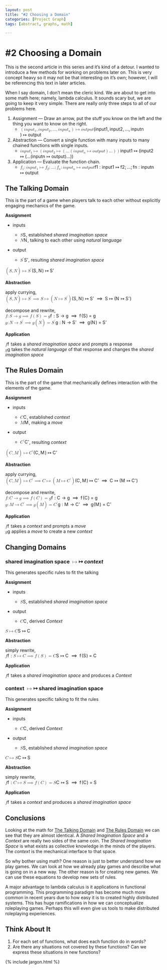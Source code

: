 ```yaml
---
layout: post
title: "#2 Choosing a Domain"
categories: [Project Graph]
tags: [abstract, graphs, math]

---
```


<h1 id="choosing-a-domain">#2 Choosing a Domain</h1>
<p>This is the second article in this series and it’s kind of a detour. I wanted to introduce a few methods for working on problems later on. This is very concept heavy so it may not be that interesting on it’s own; however, I will be referencing this text in later articles.</p>
<p>When I say domain, I don’t mean the cleric kind. We are about to get into some math here; namely, lambda calculus. It sounds scary but, we are going to keep it very simple. There are really only three steps to all of our problems here.</p>
<ol>
<li>Assignment — Draw an arrow, put the stuff you know on the left and the thing you want to know on the right.
<ul>
<li><span class="katex--inline"><span class="katex"><span class="katex-mathml"><math><semantics><mrow><mo>(</mo><mi>i</mi><mi>n</mi><mi>p</mi><mi>u</mi><msub><mi>t</mi><mn>1</mn></msub><mo separator="true">,</mo><mi>i</mi><mi>n</mi><mi>p</mi><mi>u</mi><msub><mi>t</mi><mn>2</mn></msub><mo separator="true">,</mo><mi mathvariant="normal">.</mi><mi mathvariant="normal">.</mi><mi mathvariant="normal">.</mi><mo separator="true">,</mo><mi>i</mi><mi>n</mi><mi>p</mi><mi>u</mi><msub><mi>t</mi><mi>n</mi></msub><mo>)</mo><mo>↦</mo><mi>o</mi><mi>u</mi><mi>t</mi><mi>p</mi><mi>u</mi><mi>t</mi></mrow><annotation encoding="application/x-tex">(input_1, input_2, ..., input_n) \mapsto output</annotation></semantics></math></span><span class="katex-html" aria-hidden="true"><span class="base"><span class="strut" style="height: 1em; vertical-align: -0.25em;"></span><span class="mopen">(</span><span class="mord mathit">i</span><span class="mord mathit">n</span><span class="mord mathit">p</span><span class="mord mathit">u</span><span class="mord"><span class="mord mathit">t</span><span class="msupsub"><span class="vlist-t vlist-t2"><span class="vlist-r"><span class="vlist" style="height: 0.301108em;"><span class="" style="top: -2.55em; margin-left: 0em; margin-right: 0.05em;"><span class="pstrut" style="height: 2.7em;"></span><span class="sizing reset-size6 size3 mtight"><span class="mord mtight">1</span></span></span></span><span class="vlist-s">​</span></span><span class="vlist-r"><span class="vlist" style="height: 0.15em;"><span class=""></span></span></span></span></span></span><span class="mpunct">,</span><span class="mspace" style="margin-right: 0.166667em;"></span><span class="mord mathit">i</span><span class="mord mathit">n</span><span class="mord mathit">p</span><span class="mord mathit">u</span><span class="mord"><span class="mord mathit">t</span><span class="msupsub"><span class="vlist-t vlist-t2"><span class="vlist-r"><span class="vlist" style="height: 0.301108em;"><span class="" style="top: -2.55em; margin-left: 0em; margin-right: 0.05em;"><span class="pstrut" style="height: 2.7em;"></span><span class="sizing reset-size6 size3 mtight"><span class="mord mtight">2</span></span></span></span><span class="vlist-s">​</span></span><span class="vlist-r"><span class="vlist" style="height: 0.15em;"><span class=""></span></span></span></span></span></span><span class="mpunct">,</span><span class="mspace" style="margin-right: 0.166667em;"></span><span class="mord">.</span><span class="mord">.</span><span class="mord">.</span><span class="mpunct">,</span><span class="mspace" style="margin-right: 0.166667em;"></span><span class="mord mathit">i</span><span class="mord mathit">n</span><span class="mord mathit">p</span><span class="mord mathit">u</span><span class="mord"><span class="mord mathit">t</span><span class="msupsub"><span class="vlist-t vlist-t2"><span class="vlist-r"><span class="vlist" style="height: 0.151392em;"><span class="" style="top: -2.55em; margin-left: 0em; margin-right: 0.05em;"><span class="pstrut" style="height: 2.7em;"></span><span class="sizing reset-size6 size3 mtight"><span class="mord mathit mtight">n</span></span></span></span><span class="vlist-s">​</span></span><span class="vlist-r"><span class="vlist" style="height: 0.15em;"><span class=""></span></span></span></span></span></span><span class="mclose">)</span><span class="mspace" style="margin-right: 0.277778em;"></span><span class="mrel">↦</span><span class="mspace" style="margin-right: 0.277778em;"></span></span><span class="base"><span class="strut" style="height: 0.80952em; vertical-align: -0.19444em;"></span><span class="mord mathit">o</span><span class="mord mathit">u</span><span class="mord mathit">t</span><span class="mord mathit">p</span><span class="mord mathit">u</span><span class="mord mathit">t</span></span></span></span></span></li>
</ul>
</li>
<li>Abstraction — Convert a single function with many inputs to many chained functions with single inputs.
<ul>
<li><span class="katex--inline"><span class="katex"><span class="katex-mathml"><math><semantics><mrow><mi>i</mi><mi>n</mi><mi>p</mi><mi>u</mi><msub><mi>t</mi><mn>1</mn></msub><mo>↦</mo><mo>(</mo><mi>i</mi><mi>n</mi><mi>p</mi><mi>u</mi><msub><mi>t</mi><mn>2</mn></msub><mo>↦</mo><mo>(</mo><mi mathvariant="normal">.</mi><mi mathvariant="normal">.</mi><mi mathvariant="normal">.</mi><mo>(</mo><mi>i</mi><mi>n</mi><mi>p</mi><mi>u</mi><msub><mi>t</mi><mi>n</mi></msub><mo>↦</mo><mi>o</mi><mi>u</mi><mi>t</mi><mi>p</mi><mi>u</mi><mi>t</mi><mo>)</mo><mi mathvariant="normal">.</mi><mi mathvariant="normal">.</mi><mi mathvariant="normal">.</mi><mo>)</mo><mo>)</mo></mrow><annotation encoding="application/x-tex">input_1 \mapsto (input_2 \mapsto ( ...  (input_n \mapsto output) ... ))</annotation></semantics></math></span><span class="katex-html" aria-hidden="true"><span class="base"><span class="strut" style="height: 0.85396em; vertical-align: -0.19444em;"></span><span class="mord mathit">i</span><span class="mord mathit">n</span><span class="mord mathit">p</span><span class="mord mathit">u</span><span class="mord"><span class="mord mathit">t</span><span class="msupsub"><span class="vlist-t vlist-t2"><span class="vlist-r"><span class="vlist" style="height: 0.301108em;"><span class="" style="top: -2.55em; margin-left: 0em; margin-right: 0.05em;"><span class="pstrut" style="height: 2.7em;"></span><span class="sizing reset-size6 size3 mtight"><span class="mord mtight">1</span></span></span></span><span class="vlist-s">​</span></span><span class="vlist-r"><span class="vlist" style="height: 0.15em;"><span class=""></span></span></span></span></span></span><span class="mspace" style="margin-right: 0.277778em;"></span><span class="mrel">↦</span><span class="mspace" style="margin-right: 0.277778em;"></span></span><span class="base"><span class="strut" style="height: 1em; vertical-align: -0.25em;"></span><span class="mopen">(</span><span class="mord mathit">i</span><span class="mord mathit">n</span><span class="mord mathit">p</span><span class="mord mathit">u</span><span class="mord"><span class="mord mathit">t</span><span class="msupsub"><span class="vlist-t vlist-t2"><span class="vlist-r"><span class="vlist" style="height: 0.301108em;"><span class="" style="top: -2.55em; margin-left: 0em; margin-right: 0.05em;"><span class="pstrut" style="height: 2.7em;"></span><span class="sizing reset-size6 size3 mtight"><span class="mord mtight">2</span></span></span></span><span class="vlist-s">​</span></span><span class="vlist-r"><span class="vlist" style="height: 0.15em;"><span class=""></span></span></span></span></span></span><span class="mspace" style="margin-right: 0.277778em;"></span><span class="mrel">↦</span><span class="mspace" style="margin-right: 0.277778em;"></span></span><span class="base"><span class="strut" style="height: 1em; vertical-align: -0.25em;"></span><span class="mopen">(</span><span class="mord">.</span><span class="mord">.</span><span class="mord">.</span><span class="mopen">(</span><span class="mord mathit">i</span><span class="mord mathit">n</span><span class="mord mathit">p</span><span class="mord mathit">u</span><span class="mord"><span class="mord mathit">t</span><span class="msupsub"><span class="vlist-t vlist-t2"><span class="vlist-r"><span class="vlist" style="height: 0.151392em;"><span class="" style="top: -2.55em; margin-left: 0em; margin-right: 0.05em;"><span class="pstrut" style="height: 2.7em;"></span><span class="sizing reset-size6 size3 mtight"><span class="mord mathit mtight">n</span></span></span></span><span class="vlist-s">​</span></span><span class="vlist-r"><span class="vlist" style="height: 0.15em;"><span class=""></span></span></span></span></span></span><span class="mspace" style="margin-right: 0.277778em;"></span><span class="mrel">↦</span><span class="mspace" style="margin-right: 0.277778em;"></span></span><span class="base"><span class="strut" style="height: 1em; vertical-align: -0.25em;"></span><span class="mord mathit">o</span><span class="mord mathit">u</span><span class="mord mathit">t</span><span class="mord mathit">p</span><span class="mord mathit">u</span><span class="mord mathit">t</span><span class="mclose">)</span><span class="mord">.</span><span class="mord">.</span><span class="mord">.</span><span class="mclose">)</span><span class="mclose">)</span></span></span></span></span></li>
</ul>
</li>
<li>Application — Evaluate the function chain.
<ul>
<li><span class="katex--inline"><span class="katex"><span class="katex-mathml"><math><semantics><mrow><msub><mi>f</mi><mn>1</mn></msub><mo>:</mo><mi>i</mi><mi>n</mi><mi>p</mi><mi>u</mi><msub><mi>t</mi><mn>1</mn></msub><mo>↦</mo><msub><mi>f</mi><mn>2</mn></msub><mo separator="true">;</mo><mi mathvariant="normal">.</mi><mi mathvariant="normal">.</mi><mi mathvariant="normal">.</mi><mo separator="true">;</mo><msub><mi>f</mi><mi>n</mi></msub><mo>:</mo><mi>i</mi><mi>n</mi><mi>p</mi><mi>u</mi><msub><mi>t</mi><mi>n</mi></msub><mo>↦</mo><mi>o</mi><mi>u</mi><mi>t</mi><mi>p</mi><mi>u</mi><mi>t</mi></mrow><annotation encoding="application/x-tex">f_1: input_1 \mapsto f_2 ;...;f_n: input_n \mapsto output</annotation></semantics></math></span><span class="katex-html" aria-hidden="true"><span class="base"><span class="strut" style="height: 0.88888em; vertical-align: -0.19444em;"></span><span class="mord"><span class="mord mathit" style="margin-right: 0.10764em;">f</span><span class="msupsub"><span class="vlist-t vlist-t2"><span class="vlist-r"><span class="vlist" style="height: 0.301108em;"><span class="" style="top: -2.55em; margin-left: -0.10764em; margin-right: 0.05em;"><span class="pstrut" style="height: 2.7em;"></span><span class="sizing reset-size6 size3 mtight"><span class="mord mtight">1</span></span></span></span><span class="vlist-s">​</span></span><span class="vlist-r"><span class="vlist" style="height: 0.15em;"><span class=""></span></span></span></span></span></span><span class="mspace" style="margin-right: 0.277778em;"></span><span class="mrel">:</span><span class="mspace" style="margin-right: 0.277778em;"></span></span><span class="base"><span class="strut" style="height: 0.85396em; vertical-align: -0.19444em;"></span><span class="mord mathit">i</span><span class="mord mathit">n</span><span class="mord mathit">p</span><span class="mord mathit">u</span><span class="mord"><span class="mord mathit">t</span><span class="msupsub"><span class="vlist-t vlist-t2"><span class="vlist-r"><span class="vlist" style="height: 0.301108em;"><span class="" style="top: -2.55em; margin-left: 0em; margin-right: 0.05em;"><span class="pstrut" style="height: 2.7em;"></span><span class="sizing reset-size6 size3 mtight"><span class="mord mtight">1</span></span></span></span><span class="vlist-s">​</span></span><span class="vlist-r"><span class="vlist" style="height: 0.15em;"><span class=""></span></span></span></span></span></span><span class="mspace" style="margin-right: 0.277778em;"></span><span class="mrel">↦</span><span class="mspace" style="margin-right: 0.277778em;"></span></span><span class="base"><span class="strut" style="height: 0.88888em; vertical-align: -0.19444em;"></span><span class="mord"><span class="mord mathit" style="margin-right: 0.10764em;">f</span><span class="msupsub"><span class="vlist-t vlist-t2"><span class="vlist-r"><span class="vlist" style="height: 0.301108em;"><span class="" style="top: -2.55em; margin-left: -0.10764em; margin-right: 0.05em;"><span class="pstrut" style="height: 2.7em;"></span><span class="sizing reset-size6 size3 mtight"><span class="mord mtight">2</span></span></span></span><span class="vlist-s">​</span></span><span class="vlist-r"><span class="vlist" style="height: 0.15em;"><span class=""></span></span></span></span></span></span><span class="mpunct">;</span><span class="mspace" style="margin-right: 0.166667em;"></span><span class="mord">.</span><span class="mord">.</span><span class="mord">.</span><span class="mpunct">;</span><span class="mspace" style="margin-right: 0.166667em;"></span><span class="mord"><span class="mord mathit" style="margin-right: 0.10764em;">f</span><span class="msupsub"><span class="vlist-t vlist-t2"><span class="vlist-r"><span class="vlist" style="height: 0.151392em;"><span class="" style="top: -2.55em; margin-left: -0.10764em; margin-right: 0.05em;"><span class="pstrut" style="height: 2.7em;"></span><span class="sizing reset-size6 size3 mtight"><span class="mord mathit mtight">n</span></span></span></span><span class="vlist-s">​</span></span><span class="vlist-r"><span class="vlist" style="height: 0.15em;"><span class=""></span></span></span></span></span></span><span class="mspace" style="margin-right: 0.277778em;"></span><span class="mrel">:</span><span class="mspace" style="margin-right: 0.277778em;"></span></span><span class="base"><span class="strut" style="height: 0.85396em; vertical-align: -0.19444em;"></span><span class="mord mathit">i</span><span class="mord mathit">n</span><span class="mord mathit">p</span><span class="mord mathit">u</span><span class="mord"><span class="mord mathit">t</span><span class="msupsub"><span class="vlist-t vlist-t2"><span class="vlist-r"><span class="vlist" style="height: 0.151392em;"><span class="" style="top: -2.55em; margin-left: 0em; margin-right: 0.05em;"><span class="pstrut" style="height: 2.7em;"></span><span class="sizing reset-size6 size3 mtight"><span class="mord mathit mtight">n</span></span></span></span><span class="vlist-s">​</span></span><span class="vlist-r"><span class="vlist" style="height: 0.15em;"><span class=""></span></span></span></span></span></span><span class="mspace" style="margin-right: 0.277778em;"></span><span class="mrel">↦</span><span class="mspace" style="margin-right: 0.277778em;"></span></span><span class="base"><span class="strut" style="height: 0.80952em; vertical-align: -0.19444em;"></span><span class="mord mathit">o</span><span class="mord mathit">u</span><span class="mord mathit">t</span><span class="mord mathit">p</span><span class="mord mathit">u</span><span class="mord mathit">t</span></span></span></span></span></li>
</ul>
</li>
</ol>
<h2 id="the-talking-domain">The Talking Domain</h2>
<p>This is the part of a game when players talk to each other without explicitly engaging mechanics of the game.</p>
<p><strong>Assignment</strong></p>
<ul>
<li>
<p>inputs</p>
<ul>
<li><span class="katex--inline"><span class="katex"><span class="katex-mathml"><math><semantics><mrow><mi>S</mi></mrow><annotation encoding="application/x-tex">S</annotation></semantics></math></span><span class="katex-html" aria-hidden="true"><span class="base"><span class="strut" style="height: 0.68333em; vertical-align: 0em;"></span><span class="mord mathit" style="margin-right: 0.05764em;">S</span></span></span></span></span>, established <em>shared imagination space</em></li>
<li><span class="katex--inline"><span class="katex"><span class="katex-mathml"><math><semantics><mrow><mi>N</mi></mrow><annotation encoding="application/x-tex">N</annotation></semantics></math></span><span class="katex-html" aria-hidden="true"><span class="base"><span class="strut" style="height: 0.68333em; vertical-align: 0em;"></span><span class="mord mathit" style="margin-right: 0.10903em;">N</span></span></span></span></span>, talking to each other using <em>natural language</em></li>
</ul>
</li>
<li>
<p>output</p>
<ul>
<li><span class="katex--inline"><span class="katex"><span class="katex-mathml"><math><semantics><mrow><msup><mi>S</mi><mo mathvariant="normal">′</mo></msup></mrow><annotation encoding="application/x-tex">S&amp;#x27;</annotation></semantics></math></span><span class="katex-html" aria-hidden="true"><span class="base"><span class="strut" style="height: 0.751892em; vertical-align: 0em;"></span><span class="mord"><span class="mord mathit" style="margin-right: 0.05764em;">S</span><span class="msupsub"><span class="vlist-t"><span class="vlist-r"><span class="vlist" style="height: 0.751892em;"><span class="" style="top: -3.063em; margin-right: 0.05em;"><span class="pstrut" style="height: 2.7em;"></span><span class="sizing reset-size6 size3 mtight"><span class="mord mtight"><span class="mord mtight">′</span></span></span></span></span></span></span></span></span></span></span></span></span>, resulting <em>shared imagination space</em></li>
</ul>
</li>
</ul>
<p><span class="katex--inline"><span class="katex"><span class="katex-mathml"><math><semantics><mrow><mo>(</mo><mi>S</mi><mo separator="true">,</mo><mi>N</mi><mo>)</mo><mo>↦</mo><msup><mi>S</mi><mo mathvariant="normal">′</mo></msup></mrow><annotation encoding="application/x-tex">(S, N) \mapsto S&amp;#x27;</annotation></semantics></math></span><span class="katex-html" aria-hidden="true"><span class="base"><span class="strut" style="height: 1em; vertical-align: -0.25em;"></span><span class="mopen">(</span><span class="mord mathit" style="margin-right: 0.05764em;">S</span><span class="mpunct">,</span><span class="mspace" style="margin-right: 0.166667em;"></span><span class="mord mathit" style="margin-right: 0.10903em;">N</span><span class="mclose">)</span><span class="mspace" style="margin-right: 0.277778em;"></span><span class="mrel">↦</span><span class="mspace" style="margin-right: 0.277778em;"></span></span><span class="base"><span class="strut" style="height: 0.751892em; vertical-align: 0em;"></span><span class="mord"><span class="mord mathit" style="margin-right: 0.05764em;">S</span><span class="msupsub"><span class="vlist-t"><span class="vlist-r"><span class="vlist" style="height: 0.751892em;"><span class="" style="top: -3.063em; margin-right: 0.05em;"><span class="pstrut" style="height: 2.7em;"></span><span class="sizing reset-size6 size3 mtight"><span class="mord mtight"><span class="mord mtight">′</span></span></span></span></span></span></span></span></span></span></span></span></span></p>
<p><strong>Abstraction</strong></p>
<p>apply currying,<br>
<span class="katex--inline"><span class="katex"><span class="katex-mathml"><math><semantics><mrow><mo>(</mo><mi>S</mi><mo separator="true">,</mo><mi>N</mi><mo>)</mo><mo>↦</mo><msup><mi>S</mi><mo mathvariant="normal">′</mo></msup>&amp;ThickSpace;<mo>⟹</mo>&amp;ThickSpace;<mi>S</mi><mo>↦</mo><mo>(</mo><mi>N</mi><mo>↦</mo><msup><mi>S</mi><mo mathvariant="normal">′</mo></msup><mo>)</mo></mrow><annotation encoding="application/x-tex">(S, N) \mapsto S&amp;#x27; \implies S \mapsto  (N \mapsto S&amp;#x27;)</annotation></semantics></math></span><span class="katex-html" aria-hidden="true"><span class="base"><span class="strut" style="height: 1em; vertical-align: -0.25em;"></span><span class="mopen">(</span><span class="mord mathit" style="margin-right: 0.05764em;">S</span><span class="mpunct">,</span><span class="mspace" style="margin-right: 0.166667em;"></span><span class="mord mathit" style="margin-right: 0.10903em;">N</span><span class="mclose">)</span><span class="mspace" style="margin-right: 0.277778em;"></span><span class="mrel">↦</span><span class="mspace" style="margin-right: 0.277778em;"></span></span><span class="base"><span class="strut" style="height: 0.775892em; vertical-align: -0.024em;"></span><span class="mord"><span class="mord mathit" style="margin-right: 0.05764em;">S</span><span class="msupsub"><span class="vlist-t"><span class="vlist-r"><span class="vlist" style="height: 0.751892em;"><span class="" style="top: -3.063em; margin-right: 0.05em;"><span class="pstrut" style="height: 2.7em;"></span><span class="sizing reset-size6 size3 mtight"><span class="mord mtight"><span class="mord mtight">′</span></span></span></span></span></span></span></span></span><span class="mspace" style="margin-right: 0.277778em;"></span><span class="mspace" style="margin-right: 0.277778em;"></span><span class="mrel">⟹</span><span class="mspace" style="margin-right: 0.277778em;"></span><span class="mspace" style="margin-right: 0.277778em;"></span></span><span class="base"><span class="strut" style="height: 0.69433em; vertical-align: -0.011em;"></span><span class="mord mathit" style="margin-right: 0.05764em;">S</span><span class="mspace" style="margin-right: 0.277778em;"></span><span class="mrel">↦</span><span class="mspace" style="margin-right: 0.277778em;"></span></span><span class="base"><span class="strut" style="height: 1em; vertical-align: -0.25em;"></span><span class="mopen">(</span><span class="mord mathit" style="margin-right: 0.10903em;">N</span><span class="mspace" style="margin-right: 0.277778em;"></span><span class="mrel">↦</span><span class="mspace" style="margin-right: 0.277778em;"></span></span><span class="base"><span class="strut" style="height: 1.00189em; vertical-align: -0.25em;"></span><span class="mord"><span class="mord mathit" style="margin-right: 0.05764em;">S</span><span class="msupsub"><span class="vlist-t"><span class="vlist-r"><span class="vlist" style="height: 0.751892em;"><span class="" style="top: -3.063em; margin-right: 0.05em;"><span class="pstrut" style="height: 2.7em;"></span><span class="sizing reset-size6 size3 mtight"><span class="mord mtight"><span class="mord mtight">′</span></span></span></span></span></span></span></span></span><span class="mclose">)</span></span></span></span></span></p>
<p>decompose and rewrite,<br>
<span class="katex--inline"><span class="katex"><span class="katex-mathml"><math><semantics><mrow><mi>f</mi><mo>:</mo><mi>S</mi><mo>→</mo><mi>g</mi>&amp;ThickSpace;<mo>⟹</mo>&amp;ThickSpace;<mi>f</mi><mo>(</mo><mi>S</mi><mo>)</mo><mo>=</mo><mi>g</mi></mrow><annotation encoding="application/x-tex">f: S \rightarrow g \implies f(S) = g</annotation></semantics></math></span><span class="katex-html" aria-hidden="true"><span class="base"><span class="strut" style="height: 0.88888em; vertical-align: -0.19444em;"></span><span class="mord mathit" style="margin-right: 0.10764em;">f</span><span class="mspace" style="margin-right: 0.277778em;"></span><span class="mrel">:</span><span class="mspace" style="margin-right: 0.277778em;"></span></span><span class="base"><span class="strut" style="height: 0.68333em; vertical-align: 0em;"></span><span class="mord mathit" style="margin-right: 0.05764em;">S</span><span class="mspace" style="margin-right: 0.277778em;"></span><span class="mrel">→</span><span class="mspace" style="margin-right: 0.277778em;"></span></span><span class="base"><span class="strut" style="height: 0.71944em; vertical-align: -0.19444em;"></span><span class="mord mathit" style="margin-right: 0.03588em;">g</span><span class="mspace" style="margin-right: 0.277778em;"></span><span class="mspace" style="margin-right: 0.277778em;"></span><span class="mrel">⟹</span><span class="mspace" style="margin-right: 0.277778em;"></span><span class="mspace" style="margin-right: 0.277778em;"></span></span><span class="base"><span class="strut" style="height: 1em; vertical-align: -0.25em;"></span><span class="mord mathit" style="margin-right: 0.10764em;">f</span><span class="mopen">(</span><span class="mord mathit" style="margin-right: 0.05764em;">S</span><span class="mclose">)</span><span class="mspace" style="margin-right: 0.277778em;"></span><span class="mrel">=</span><span class="mspace" style="margin-right: 0.277778em;"></span></span><span class="base"><span class="strut" style="height: 0.625em; vertical-align: -0.19444em;"></span><span class="mord mathit" style="margin-right: 0.03588em;">g</span></span></span></span></span><br>
<span class="katex--inline"><span class="katex"><span class="katex-mathml"><math><semantics><mrow><mi>g</mi><mo>:</mo><mi>N</mi><mo>→</mo><msup><mi>S</mi><mo mathvariant="normal">′</mo></msup>&amp;ThickSpace;<mo>⟹</mo>&amp;ThickSpace;<mi>g</mi><mo>(</mo><mi>N</mi><mo>)</mo><mo>=</mo><msup><mi>S</mi><mo mathvariant="normal">′</mo></msup></mrow><annotation encoding="application/x-tex">g: N \rightarrow S&amp;#x27; \implies g(N) = S&amp;#x27;</annotation></semantics></math></span><span class="katex-html" aria-hidden="true"><span class="base"><span class="strut" style="height: 0.625em; vertical-align: -0.19444em;"></span><span class="mord mathit" style="margin-right: 0.03588em;">g</span><span class="mspace" style="margin-right: 0.277778em;"></span><span class="mrel">:</span><span class="mspace" style="margin-right: 0.277778em;"></span></span><span class="base"><span class="strut" style="height: 0.68333em; vertical-align: 0em;"></span><span class="mord mathit" style="margin-right: 0.10903em;">N</span><span class="mspace" style="margin-right: 0.277778em;"></span><span class="mrel">→</span><span class="mspace" style="margin-right: 0.277778em;"></span></span><span class="base"><span class="strut" style="height: 0.775892em; vertical-align: -0.024em;"></span><span class="mord"><span class="mord mathit" style="margin-right: 0.05764em;">S</span><span class="msupsub"><span class="vlist-t"><span class="vlist-r"><span class="vlist" style="height: 0.751892em;"><span class="" style="top: -3.063em; margin-right: 0.05em;"><span class="pstrut" style="height: 2.7em;"></span><span class="sizing reset-size6 size3 mtight"><span class="mord mtight"><span class="mord mtight">′</span></span></span></span></span></span></span></span></span><span class="mspace" style="margin-right: 0.277778em;"></span><span class="mspace" style="margin-right: 0.277778em;"></span><span class="mrel">⟹</span><span class="mspace" style="margin-right: 0.277778em;"></span><span class="mspace" style="margin-right: 0.277778em;"></span></span><span class="base"><span class="strut" style="height: 1em; vertical-align: -0.25em;"></span><span class="mord mathit" style="margin-right: 0.03588em;">g</span><span class="mopen">(</span><span class="mord mathit" style="margin-right: 0.10903em;">N</span><span class="mclose">)</span><span class="mspace" style="margin-right: 0.277778em;"></span><span class="mrel">=</span><span class="mspace" style="margin-right: 0.277778em;"></span></span><span class="base"><span class="strut" style="height: 0.751892em; vertical-align: 0em;"></span><span class="mord"><span class="mord mathit" style="margin-right: 0.05764em;">S</span><span class="msupsub"><span class="vlist-t"><span class="vlist-r"><span class="vlist" style="height: 0.751892em;"><span class="" style="top: -3.063em; margin-right: 0.05em;"><span class="pstrut" style="height: 2.7em;"></span><span class="sizing reset-size6 size3 mtight"><span class="mord mtight"><span class="mord mtight">′</span></span></span></span></span></span></span></span></span></span></span></span></span></p>
<p><strong>Application</strong></p>
<p><span class="katex--inline"><span class="katex"><span class="katex-mathml"><math><semantics><mrow><mi>f</mi></mrow><annotation encoding="application/x-tex">f</annotation></semantics></math></span><span class="katex-html" aria-hidden="true"><span class="base"><span class="strut" style="height: 0.88888em; vertical-align: -0.19444em;"></span><span class="mord mathit" style="margin-right: 0.10764em;">f</span></span></span></span></span> takes a <em>shared imagination space</em> and prompts a response<br>
<span class="katex--inline"><span class="katex"><span class="katex-mathml"><math><semantics><mrow><mi>g</mi></mrow><annotation encoding="application/x-tex">g</annotation></semantics></math></span><span class="katex-html" aria-hidden="true"><span class="base"><span class="strut" style="height: 0.625em; vertical-align: -0.19444em;"></span><span class="mord mathit" style="margin-right: 0.03588em;">g</span></span></span></span></span> takes the <em>natural language</em> of that response and changes the <em>shared imagination space</em></p>
<h2 id="the-rules-domain">The Rules Domain</h2>
<p>This is the part of the game that mechanically defines interaction with the elements of the game.</p>
<p><strong>Assignment</strong></p>
<ul>
<li>
<p>inputs</p>
<ul>
<li><span class="katex--inline"><span class="katex"><span class="katex-mathml"><math><semantics><mrow><mi>C</mi></mrow><annotation encoding="application/x-tex">C</annotation></semantics></math></span><span class="katex-html" aria-hidden="true"><span class="base"><span class="strut" style="height: 0.68333em; vertical-align: 0em;"></span><span class="mord mathit" style="margin-right: 0.07153em;">C</span></span></span></span></span>, established <em>context</em></li>
<li><span class="katex--inline"><span class="katex"><span class="katex-mathml"><math><semantics><mrow><mi>M</mi></mrow><annotation encoding="application/x-tex">M</annotation></semantics></math></span><span class="katex-html" aria-hidden="true"><span class="base"><span class="strut" style="height: 0.68333em; vertical-align: 0em;"></span><span class="mord mathit" style="margin-right: 0.10903em;">M</span></span></span></span></span>, making a <em>move</em></li>
</ul>
</li>
<li>
<p>output</p>
<ul>
<li><span class="katex--inline"><span class="katex"><span class="katex-mathml"><math><semantics><mrow><msup><mi>C</mi><mo mathvariant="normal">′</mo></msup></mrow><annotation encoding="application/x-tex">C&amp;#x27;</annotation></semantics></math></span><span class="katex-html" aria-hidden="true"><span class="base"><span class="strut" style="height: 0.751892em; vertical-align: 0em;"></span><span class="mord"><span class="mord mathit" style="margin-right: 0.07153em;">C</span><span class="msupsub"><span class="vlist-t"><span class="vlist-r"><span class="vlist" style="height: 0.751892em;"><span class="" style="top: -3.063em; margin-right: 0.05em;"><span class="pstrut" style="height: 2.7em;"></span><span class="sizing reset-size6 size3 mtight"><span class="mord mtight"><span class="mord mtight">′</span></span></span></span></span></span></span></span></span></span></span></span></span>, resulting <em>context</em></li>
</ul>
</li>
</ul>
<p><span class="katex--inline"><span class="katex"><span class="katex-mathml"><math><semantics><mrow><mo>(</mo><mi>C</mi><mo separator="true">,</mo><mi>M</mi><mo>)</mo><mo>↦</mo><msup><mi>C</mi><mo mathvariant="normal">′</mo></msup></mrow><annotation encoding="application/x-tex">(C, M) \mapsto C&amp;#x27;</annotation></semantics></math></span><span class="katex-html" aria-hidden="true"><span class="base"><span class="strut" style="height: 1em; vertical-align: -0.25em;"></span><span class="mopen">(</span><span class="mord mathit" style="margin-right: 0.07153em;">C</span><span class="mpunct">,</span><span class="mspace" style="margin-right: 0.166667em;"></span><span class="mord mathit" style="margin-right: 0.10903em;">M</span><span class="mclose">)</span><span class="mspace" style="margin-right: 0.277778em;"></span><span class="mrel">↦</span><span class="mspace" style="margin-right: 0.277778em;"></span></span><span class="base"><span class="strut" style="height: 0.751892em; vertical-align: 0em;"></span><span class="mord"><span class="mord mathit" style="margin-right: 0.07153em;">C</span><span class="msupsub"><span class="vlist-t"><span class="vlist-r"><span class="vlist" style="height: 0.751892em;"><span class="" style="top: -3.063em; margin-right: 0.05em;"><span class="pstrut" style="height: 2.7em;"></span><span class="sizing reset-size6 size3 mtight"><span class="mord mtight"><span class="mord mtight">′</span></span></span></span></span></span></span></span></span></span></span></span></span></p>
<p><strong>Abstraction</strong></p>
<p>apply currying,<br>
<span class="katex--inline"><span class="katex"><span class="katex-mathml"><math><semantics><mrow><mo>(</mo><mi>C</mi><mo separator="true">,</mo><mi>M</mi><mo>)</mo><mo>↦</mo><msup><mi>C</mi><mo mathvariant="normal">′</mo></msup>&amp;ThickSpace;<mo>⟹</mo>&amp;ThickSpace;<mi>C</mi><mo>↦</mo><mo>(</mo><mi>M</mi><mo>↦</mo><msup><mi>C</mi><mo mathvariant="normal">′</mo></msup><mo>)</mo></mrow><annotation encoding="application/x-tex">(C, M) \mapsto C&amp;#x27; \implies C \mapsto (M \mapsto C&amp;#x27;)</annotation></semantics></math></span><span class="katex-html" aria-hidden="true"><span class="base"><span class="strut" style="height: 1em; vertical-align: -0.25em;"></span><span class="mopen">(</span><span class="mord mathit" style="margin-right: 0.07153em;">C</span><span class="mpunct">,</span><span class="mspace" style="margin-right: 0.166667em;"></span><span class="mord mathit" style="margin-right: 0.10903em;">M</span><span class="mclose">)</span><span class="mspace" style="margin-right: 0.277778em;"></span><span class="mrel">↦</span><span class="mspace" style="margin-right: 0.277778em;"></span></span><span class="base"><span class="strut" style="height: 0.775892em; vertical-align: -0.024em;"></span><span class="mord"><span class="mord mathit" style="margin-right: 0.07153em;">C</span><span class="msupsub"><span class="vlist-t"><span class="vlist-r"><span class="vlist" style="height: 0.751892em;"><span class="" style="top: -3.063em; margin-right: 0.05em;"><span class="pstrut" style="height: 2.7em;"></span><span class="sizing reset-size6 size3 mtight"><span class="mord mtight"><span class="mord mtight">′</span></span></span></span></span></span></span></span></span><span class="mspace" style="margin-right: 0.277778em;"></span><span class="mspace" style="margin-right: 0.277778em;"></span><span class="mrel">⟹</span><span class="mspace" style="margin-right: 0.277778em;"></span><span class="mspace" style="margin-right: 0.277778em;"></span></span><span class="base"><span class="strut" style="height: 0.69433em; vertical-align: -0.011em;"></span><span class="mord mathit" style="margin-right: 0.07153em;">C</span><span class="mspace" style="margin-right: 0.277778em;"></span><span class="mrel">↦</span><span class="mspace" style="margin-right: 0.277778em;"></span></span><span class="base"><span class="strut" style="height: 1em; vertical-align: -0.25em;"></span><span class="mopen">(</span><span class="mord mathit" style="margin-right: 0.10903em;">M</span><span class="mspace" style="margin-right: 0.277778em;"></span><span class="mrel">↦</span><span class="mspace" style="margin-right: 0.277778em;"></span></span><span class="base"><span class="strut" style="height: 1.00189em; vertical-align: -0.25em;"></span><span class="mord"><span class="mord mathit" style="margin-right: 0.07153em;">C</span><span class="msupsub"><span class="vlist-t"><span class="vlist-r"><span class="vlist" style="height: 0.751892em;"><span class="" style="top: -3.063em; margin-right: 0.05em;"><span class="pstrut" style="height: 2.7em;"></span><span class="sizing reset-size6 size3 mtight"><span class="mord mtight"><span class="mord mtight">′</span></span></span></span></span></span></span></span></span><span class="mclose">)</span></span></span></span></span></p>
<p>decompose and rewrite,<br>
<span class="katex--inline"><span class="katex"><span class="katex-mathml"><math><semantics><mrow><mi>f</mi><mo>:</mo><mi>C</mi><mo>→</mo><mi>g</mi>&amp;ThickSpace;<mo>⟹</mo>&amp;ThickSpace;<mi>f</mi><mo>(</mo><mi>C</mi><mo>)</mo><mo>=</mo><mi>g</mi></mrow><annotation encoding="application/x-tex">f: C \rightarrow g \implies f(C) = g</annotation></semantics></math></span><span class="katex-html" aria-hidden="true"><span class="base"><span class="strut" style="height: 0.88888em; vertical-align: -0.19444em;"></span><span class="mord mathit" style="margin-right: 0.10764em;">f</span><span class="mspace" style="margin-right: 0.277778em;"></span><span class="mrel">:</span><span class="mspace" style="margin-right: 0.277778em;"></span></span><span class="base"><span class="strut" style="height: 0.68333em; vertical-align: 0em;"></span><span class="mord mathit" style="margin-right: 0.07153em;">C</span><span class="mspace" style="margin-right: 0.277778em;"></span><span class="mrel">→</span><span class="mspace" style="margin-right: 0.277778em;"></span></span><span class="base"><span class="strut" style="height: 0.71944em; vertical-align: -0.19444em;"></span><span class="mord mathit" style="margin-right: 0.03588em;">g</span><span class="mspace" style="margin-right: 0.277778em;"></span><span class="mspace" style="margin-right: 0.277778em;"></span><span class="mrel">⟹</span><span class="mspace" style="margin-right: 0.277778em;"></span><span class="mspace" style="margin-right: 0.277778em;"></span></span><span class="base"><span class="strut" style="height: 1em; vertical-align: -0.25em;"></span><span class="mord mathit" style="margin-right: 0.10764em;">f</span><span class="mopen">(</span><span class="mord mathit" style="margin-right: 0.07153em;">C</span><span class="mclose">)</span><span class="mspace" style="margin-right: 0.277778em;"></span><span class="mrel">=</span><span class="mspace" style="margin-right: 0.277778em;"></span></span><span class="base"><span class="strut" style="height: 0.625em; vertical-align: -0.19444em;"></span><span class="mord mathit" style="margin-right: 0.03588em;">g</span></span></span></span></span><br>
<span class="katex--inline"><span class="katex"><span class="katex-mathml"><math><semantics><mrow><mi>g</mi><mo>:</mo><mi>M</mi><mo>→</mo><msup><mi>C</mi><mo mathvariant="normal">′</mo></msup>&amp;ThickSpace;<mo>⟹</mo>&amp;ThickSpace;<mi>g</mi><mo>(</mo><mi>M</mi><mo>)</mo><mo>=</mo><msup><mi>C</mi><mo mathvariant="normal">′</mo></msup></mrow><annotation encoding="application/x-tex">g: M \rightarrow C&amp;#x27; \implies g(M) = C&amp;#x27;</annotation></semantics></math></span><span class="katex-html" aria-hidden="true"><span class="base"><span class="strut" style="height: 0.625em; vertical-align: -0.19444em;"></span><span class="mord mathit" style="margin-right: 0.03588em;">g</span><span class="mspace" style="margin-right: 0.277778em;"></span><span class="mrel">:</span><span class="mspace" style="margin-right: 0.277778em;"></span></span><span class="base"><span class="strut" style="height: 0.68333em; vertical-align: 0em;"></span><span class="mord mathit" style="margin-right: 0.10903em;">M</span><span class="mspace" style="margin-right: 0.277778em;"></span><span class="mrel">→</span><span class="mspace" style="margin-right: 0.277778em;"></span></span><span class="base"><span class="strut" style="height: 0.775892em; vertical-align: -0.024em;"></span><span class="mord"><span class="mord mathit" style="margin-right: 0.07153em;">C</span><span class="msupsub"><span class="vlist-t"><span class="vlist-r"><span class="vlist" style="height: 0.751892em;"><span class="" style="top: -3.063em; margin-right: 0.05em;"><span class="pstrut" style="height: 2.7em;"></span><span class="sizing reset-size6 size3 mtight"><span class="mord mtight"><span class="mord mtight">′</span></span></span></span></span></span></span></span></span><span class="mspace" style="margin-right: 0.277778em;"></span><span class="mspace" style="margin-right: 0.277778em;"></span><span class="mrel">⟹</span><span class="mspace" style="margin-right: 0.277778em;"></span><span class="mspace" style="margin-right: 0.277778em;"></span></span><span class="base"><span class="strut" style="height: 1em; vertical-align: -0.25em;"></span><span class="mord mathit" style="margin-right: 0.03588em;">g</span><span class="mopen">(</span><span class="mord mathit" style="margin-right: 0.10903em;">M</span><span class="mclose">)</span><span class="mspace" style="margin-right: 0.277778em;"></span><span class="mrel">=</span><span class="mspace" style="margin-right: 0.277778em;"></span></span><span class="base"><span class="strut" style="height: 0.751892em; vertical-align: 0em;"></span><span class="mord"><span class="mord mathit" style="margin-right: 0.07153em;">C</span><span class="msupsub"><span class="vlist-t"><span class="vlist-r"><span class="vlist" style="height: 0.751892em;"><span class="" style="top: -3.063em; margin-right: 0.05em;"><span class="pstrut" style="height: 2.7em;"></span><span class="sizing reset-size6 size3 mtight"><span class="mord mtight"><span class="mord mtight">′</span></span></span></span></span></span></span></span></span></span></span></span></span></p>
<p><strong>Application</strong></p>
<p><span class="katex--inline"><span class="katex"><span class="katex-mathml"><math><semantics><mrow><mi>f</mi></mrow><annotation encoding="application/x-tex">f</annotation></semantics></math></span><span class="katex-html" aria-hidden="true"><span class="base"><span class="strut" style="height: 0.88888em; vertical-align: -0.19444em;"></span><span class="mord mathit" style="margin-right: 0.10764em;">f</span></span></span></span></span> takes a <em>context</em> and prompts a <em>move</em><br>
<span class="katex--inline"><span class="katex"><span class="katex-mathml"><math><semantics><mrow><mi>g</mi></mrow><annotation encoding="application/x-tex">g</annotation></semantics></math></span><span class="katex-html" aria-hidden="true"><span class="base"><span class="strut" style="height: 0.625em; vertical-align: -0.19444em;"></span><span class="mord mathit" style="margin-right: 0.03588em;">g</span></span></span></span></span> applies a <em>move</em> to create a new <em>context</em></p>
<h2 id="changing-domains">Changing Domains</h2>
<h3 id="shared-imagination-space-mapsto-context">shared imagination space <span class="katex--inline"><span class="katex"><span class="katex-mathml"><math><semantics><mrow><mo>↦</mo></mrow><annotation encoding="application/x-tex">\mapsto</annotation></semantics></math></span><span class="katex-html" aria-hidden="true"><span class="base"><span class="strut" style="height: 0.522em; vertical-align: -0.011em;"></span><span class="mrel">↦</span></span></span></span></span> <em>context</em></h3>
<p>This generates specific rules to fit the talking</p>
<p><strong>Assignment</strong></p>
<ul>
<li>
<p>inputs</p>
<ul>
<li><span class="katex--inline"><span class="katex"><span class="katex-mathml"><math><semantics><mrow><mi>S</mi></mrow><annotation encoding="application/x-tex">S</annotation></semantics></math></span><span class="katex-html" aria-hidden="true"><span class="base"><span class="strut" style="height: 0.68333em; vertical-align: 0em;"></span><span class="mord mathit" style="margin-right: 0.05764em;">S</span></span></span></span></span>, established <em>shared imagination space</em></li>
</ul>
</li>
<li>
<p>output</p>
<ul>
<li><span class="katex--inline"><span class="katex"><span class="katex-mathml"><math><semantics><mrow><mi>C</mi></mrow><annotation encoding="application/x-tex">C</annotation></semantics></math></span><span class="katex-html" aria-hidden="true"><span class="base"><span class="strut" style="height: 0.68333em; vertical-align: 0em;"></span><span class="mord mathit" style="margin-right: 0.07153em;">C</span></span></span></span></span>, derived <em>Context</em></li>
</ul>
</li>
</ul>
<p><span class="katex--inline"><span class="katex"><span class="katex-mathml"><math><semantics><mrow><mi>S</mi><mo>↦</mo><mi>C</mi></mrow><annotation encoding="application/x-tex">S \mapsto C</annotation></semantics></math></span><span class="katex-html" aria-hidden="true"><span class="base"><span class="strut" style="height: 0.69433em; vertical-align: -0.011em;"></span><span class="mord mathit" style="margin-right: 0.05764em;">S</span><span class="mspace" style="margin-right: 0.277778em;"></span><span class="mrel">↦</span><span class="mspace" style="margin-right: 0.277778em;"></span></span><span class="base"><span class="strut" style="height: 0.68333em; vertical-align: 0em;"></span><span class="mord mathit" style="margin-right: 0.07153em;">C</span></span></span></span></span></p>
<p><strong>Abstraction</strong></p>
<p>simply rewrite,<br>
<span class="katex--inline"><span class="katex"><span class="katex-mathml"><math><semantics><mrow><mi>f</mi></mrow><annotation encoding="application/x-tex">f</annotation></semantics></math></span><span class="katex-html" aria-hidden="true"><span class="base"><span class="strut" style="height: 0.88888em; vertical-align: -0.19444em;"></span><span class="mord mathit" style="margin-right: 0.10764em;">f</span></span></span></span></span> : <span class="katex--inline"><span class="katex"><span class="katex-mathml"><math><semantics><mrow><mi>S</mi><mo>↦</mo><mi>C</mi>&amp;ThickSpace;<mo>⟹</mo>&amp;ThickSpace;<mi>f</mi><mo>(</mo><mi>S</mi><mo>)</mo><mo>=</mo><mi>C</mi></mrow><annotation encoding="application/x-tex">S \mapsto C \implies f(S) = C</annotation></semantics></math></span><span class="katex-html" aria-hidden="true"><span class="base"><span class="strut" style="height: 0.69433em; vertical-align: -0.011em;"></span><span class="mord mathit" style="margin-right: 0.05764em;">S</span><span class="mspace" style="margin-right: 0.277778em;"></span><span class="mrel">↦</span><span class="mspace" style="margin-right: 0.277778em;"></span></span><span class="base"><span class="strut" style="height: 0.70733em; vertical-align: -0.024em;"></span><span class="mord mathit" style="margin-right: 0.07153em;">C</span><span class="mspace" style="margin-right: 0.277778em;"></span><span class="mspace" style="margin-right: 0.277778em;"></span><span class="mrel">⟹</span><span class="mspace" style="margin-right: 0.277778em;"></span><span class="mspace" style="margin-right: 0.277778em;"></span></span><span class="base"><span class="strut" style="height: 1em; vertical-align: -0.25em;"></span><span class="mord mathit" style="margin-right: 0.10764em;">f</span><span class="mopen">(</span><span class="mord mathit" style="margin-right: 0.05764em;">S</span><span class="mclose">)</span><span class="mspace" style="margin-right: 0.277778em;"></span><span class="mrel">=</span><span class="mspace" style="margin-right: 0.277778em;"></span></span><span class="base"><span class="strut" style="height: 0.68333em; vertical-align: 0em;"></span><span class="mord mathit" style="margin-right: 0.07153em;">C</span></span></span></span></span></p>
<p><strong>Application</strong></p>
<p><span class="katex--inline"><span class="katex"><span class="katex-mathml"><math><semantics><mrow><mi>f</mi></mrow><annotation encoding="application/x-tex">f</annotation></semantics></math></span><span class="katex-html" aria-hidden="true"><span class="base"><span class="strut" style="height: 0.88888em; vertical-align: -0.19444em;"></span><span class="mord mathit" style="margin-right: 0.10764em;">f</span></span></span></span></span> takes a <em>shared imagination space</em> and produces a <em>Context</em></p>
<h3 id="context-mapsto-shared-imagination-space">context <span class="katex--inline"><span class="katex"><span class="katex-mathml"><math><semantics><mrow><mo>↦</mo></mrow><annotation encoding="application/x-tex">\mapsto</annotation></semantics></math></span><span class="katex-html" aria-hidden="true"><span class="base"><span class="strut" style="height: 0.522em; vertical-align: -0.011em;"></span><span class="mrel">↦</span></span></span></span></span> shared imagination space</h3>
<p>This generates specific talking to fit the rules</p>
<p><strong>Assignment</strong></p>
<ul>
<li>
<p>inputs</p>
<ul>
<li><span class="katex--inline"><span class="katex"><span class="katex-mathml"><math><semantics><mrow><mi>C</mi></mrow><annotation encoding="application/x-tex">C</annotation></semantics></math></span><span class="katex-html" aria-hidden="true"><span class="base"><span class="strut" style="height: 0.68333em; vertical-align: 0em;"></span><span class="mord mathit" style="margin-right: 0.07153em;">C</span></span></span></span></span>, derived <em>Context</em></li>
</ul>
</li>
<li>
<p>output</p>
<ul>
<li><span class="katex--inline"><span class="katex"><span class="katex-mathml"><math><semantics><mrow><mi>S</mi></mrow><annotation encoding="application/x-tex">S</annotation></semantics></math></span><span class="katex-html" aria-hidden="true"><span class="base"><span class="strut" style="height: 0.68333em; vertical-align: 0em;"></span><span class="mord mathit" style="margin-right: 0.05764em;">S</span></span></span></span></span>, established <em>shared imagination space</em></li>
</ul>
</li>
</ul>
<p><span class="katex--inline"><span class="katex"><span class="katex-mathml"><math><semantics><mrow><mi>C</mi><mo>↦</mo><mi>S</mi></mrow><annotation encoding="application/x-tex">C \mapsto S</annotation></semantics></math></span><span class="katex-html" aria-hidden="true"><span class="base"><span class="strut" style="height: 0.69433em; vertical-align: -0.011em;"></span><span class="mord mathit" style="margin-right: 0.07153em;">C</span><span class="mspace" style="margin-right: 0.277778em;"></span><span class="mrel">↦</span><span class="mspace" style="margin-right: 0.277778em;"></span></span><span class="base"><span class="strut" style="height: 0.68333em; vertical-align: 0em;"></span><span class="mord mathit" style="margin-right: 0.05764em;">S</span></span></span></span></span></p>
<p><strong>Abstraction</strong></p>
<p>simply rewrite,<br>
<span class="katex--inline"><span class="katex"><span class="katex-mathml"><math><semantics><mrow><mi>f</mi></mrow><annotation encoding="application/x-tex">f</annotation></semantics></math></span><span class="katex-html" aria-hidden="true"><span class="base"><span class="strut" style="height: 0.88888em; vertical-align: -0.19444em;"></span><span class="mord mathit" style="margin-right: 0.10764em;">f</span></span></span></span></span> : <span class="katex--inline"><span class="katex"><span class="katex-mathml"><math><semantics><mrow><mi>C</mi><mo>↦</mo><mi>S</mi>&amp;ThickSpace;<mo>⟹</mo>&amp;ThickSpace;<mi>f</mi><mo>(</mo><mi>C</mi><mo>)</mo><mo>=</mo><mi>S</mi></mrow><annotation encoding="application/x-tex">C \mapsto S \implies f(C) = S</annotation></semantics></math></span><span class="katex-html" aria-hidden="true"><span class="base"><span class="strut" style="height: 0.69433em; vertical-align: -0.011em;"></span><span class="mord mathit" style="margin-right: 0.07153em;">C</span><span class="mspace" style="margin-right: 0.277778em;"></span><span class="mrel">↦</span><span class="mspace" style="margin-right: 0.277778em;"></span></span><span class="base"><span class="strut" style="height: 0.70733em; vertical-align: -0.024em;"></span><span class="mord mathit" style="margin-right: 0.05764em;">S</span><span class="mspace" style="margin-right: 0.277778em;"></span><span class="mspace" style="margin-right: 0.277778em;"></span><span class="mrel">⟹</span><span class="mspace" style="margin-right: 0.277778em;"></span><span class="mspace" style="margin-right: 0.277778em;"></span></span><span class="base"><span class="strut" style="height: 1em; vertical-align: -0.25em;"></span><span class="mord mathit" style="margin-right: 0.10764em;">f</span><span class="mopen">(</span><span class="mord mathit" style="margin-right: 0.07153em;">C</span><span class="mclose">)</span><span class="mspace" style="margin-right: 0.277778em;"></span><span class="mrel">=</span><span class="mspace" style="margin-right: 0.277778em;"></span></span><span class="base"><span class="strut" style="height: 0.68333em; vertical-align: 0em;"></span><span class="mord mathit" style="margin-right: 0.05764em;">S</span></span></span></span></span></p>
<p><strong>Application</strong></p>
<p><span class="katex--inline"><span class="katex"><span class="katex-mathml"><math><semantics><mrow><mi>f</mi></mrow><annotation encoding="application/x-tex">f</annotation></semantics></math></span><span class="katex-html" aria-hidden="true"><span class="base"><span class="strut" style="height: 0.88888em; vertical-align: -0.19444em;"></span><span class="mord mathit" style="margin-right: 0.10764em;">f</span></span></span></span></span> takes a <em>context</em> and produces a <em>shared imagination space</em></p>
<h2 id="conclusions">Conclusions</h2>
<p>Looking at the math for <a href="#the-talking-domain">The Talking Domain</a> and <a href="#the-rules-domain">The Rules Domain</a> we can see that they are almost identical. A <em>Shared Imagination Space</em> and a <em>Context</em> are really two sides of the same coin. The <em>Shared Imagination Space</em> is what exists as collective knowledge in the minds of the players. The <em>context</em> is the mechanical interface to that space.</p>
<p>So why bother using math? One reason is just to better understand how we play games. We can look at how we already play games and describe what is going on in a new way. The other reason is for creating new games. We can use these equations to develop new sets of rules.</p>
<p>A major advantage to lambda calculus is it applications in functional programming. This programming paradigm has become much more common in recent years due to how easy it is to created highly distributed systems. This has huge ramifications in how we can conceptualize roleplaying games. Perhaps this will even give us tools to make distributed roleplaying experiences.</p>
<h2 id="think-about-it">Think About It</h2>
<ol>
<li>For each set of functions, what does each function do in words?</li>
<li>Are there any situations not covered by these functions? Can we express these situations in new functions?</li>
</ol>
<p>{% include jargon.html %}</p>

